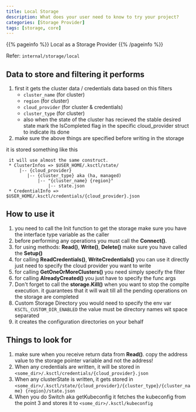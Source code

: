 ```yaml
---
title: Local Storage
description: What does your user need to know to try your project?
categories: [Storage Provider]
tags: [storage, core]
---
```


{{% pageinfo %}}
Local as a Storage Provider
{{% /pageinfo %}}

Refer: `internal/storage/local`

## Data to store and filtering it performs
1. first it gets the cluster data / credentials data based on this filters
    - `cluster_name` (for cluster)
    - `region` (for cluster)
    - `cloud_provider` (for cluster & credentials)
    - `cluster_type` (for cluster)
    - also when the state of the cluster has recieved the stable desired state mark the IsCompleted flag in the specific cloud_provider struct to indicate its done
2. make sure the above things are specified before writing in the storage

it is stored something like this
```
 it will use almost the same construct.
 * ClusterInfos => $USER_HOME/.ksctl/state/
	 |-- {cloud_provider}
		|-- {cluster_type} aka (ha, managed)
			|-- "{cluster_name} {region}"
				|-- state.json
 * CredentialInfo => $USER_HOME/.ksctl/credentials/{cloud_provider}.json
```

## How to use it 
1. you need to call the Init function to get the storage make sure you have the interface type variable as the caller
2. before performing any operations you must call the **Connect()**.
3. for using methods: **Read()**, **Write()**, **Delete()** make sure you have called the **Setup()**
4. for calling **ReadCredentials()**, **WriteCredentials()** you can use it directly just need to specify the cloud provider you want to write
5. for calling **GetOneOrMoreClusters()** you need simply specify the filter
6. for calling **AlreadyCreated()** you just have to specify the func args
7. Don't forget to call the **storage.Kill()** when you want to stop the complte execution. it guarantees that it will wait till all the pending operations on the storage are completed
8. Custom Storage Directory you would need to specify the env var `KSCTL_CUSTOM_DIR_ENABLED` the value must be directory names wit space separated
9. it creates the configuration directories on your behalf

## Things to look for
1. make sure when you receive return data from **Read()**. copy the address value to the storage pointer variable and not the address!
2. When any credentials are written, it will be stored in `<some_dir>/.ksctl/credentials/{cloud_provider}.json`
3. When any clusterState is written, it gets stored in `<some_dir>/.ksctl/state/{cloud_provider}/{cluster_type}/{cluster_name} {region}/state.json`
4. When you do Switch aka getKubeconfig it fetches the kubeconfig from the point 3 and stores it to `<some_dir>/.ksctl/kubeconfig`
